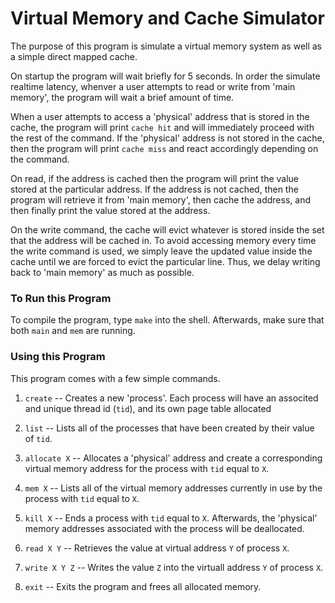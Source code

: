 # Virtual Memory and Cache Simulator

The purpose of this program is simulate a virtual memory system as well as a
simple direct mapped cache.

On startup the program will wait briefly for 5 seconds. In order the simulate
realtime latency, whenver a user attempts to read or write from 'main memory',
the program will wait a brief amount of time.

When a user attempts to access a 'physical' address that is stored
in the cache, the program will print `cache hit` and will immediately proceed
with the rest of the command. If the 'physical' address is not stored in the
cache, then the program will print `cache miss` and react accordingly depending
on the command.

On read, if the address is cached then the program will print the value stored
at the particular address. If the address is not cached, then the program will
retrieve it from 'main memory', then cache the address, and then finally print
the value stored at the address.

On the write command, the cache will evict whatever is stored inside the set 
that the address will be cached in. To avoid accessing memory every time the
write command is used, we simply leave the updated value inside the cache 
until we are forced to evict the particular line. Thus, we delay writing back
to 'main memory' as much as possible.

### To Run this Program
To compile the program, type `make` into the shell. Afterwards, make sure
that both `main` and `mem` are running.

### Using this Program
This program comes with a few simple commands.

1. `create` -- Creates a new 'process'. Each process will have an associted 
and unique thread id (`tid`), and its own page table allocated

2. `list` -- Lists all of the processes that have been created by their value
of `tid`.

3. `allocate X` -- Allocates a 'physical' address and create a corresponding 
virtual memory address for the process with `tid` equal to `X`.

4. `mem X` -- Lists all of the virtual memory addresses currently in use by 
the process with `tid` equal to `X`.

5. `kill X` -- Ends a process with `tid` equal to `X`. Afterwards, the 
'physical' memory addresses associated with the process will be deallocated.

6. `read X Y` -- Retrieves the value at virtual address `Y` of process `X`.

7. `write X Y Z` -- Writes the value `Z` into the virtuall address `Y` of 
process `X`.

8. `exit` -- Exits the program and frees all allocated memory.
